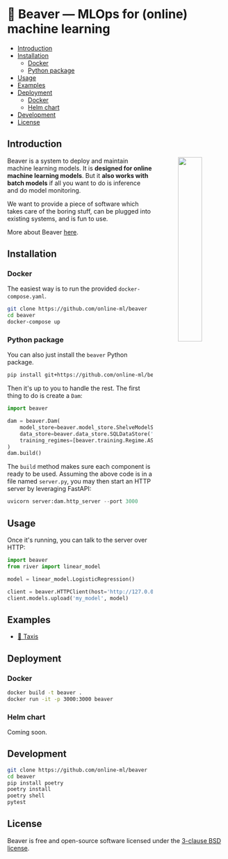 <h1>🦫 Beaver — MLOps for (online) machine learning</h1>

- [Introduction](#introduction)
- [Installation](#installation)
  - [Docker](#docker)
  - [Python package](#python-package)
- [Usage](#usage)
- [Examples](#examples)
- [Deployment](#deployment)
  - [Docker](#docker-1)
  - [Helm chart](#helm-chart)
- [Development](#development)
- [License](#license)

## Introduction

<div align="center" >
  <img src="digital_art.png" width="33%" align="right" />
</div>

Beaver is a system to deploy and maintain machine learning models. It is **designed for online machine learning models**. But it **also works with batch models** if all you want to do is inference and do model monitoring.

We want to provide a piece of software which takes care of the boring stuff, can be plugged into existing systems, and is fun to use.

More about Beaver [here](ABOUT.md).

## Installation

### Docker

The easiest way is to run the provided `docker-compose.yaml`.

```sh
git clone https://github.com/online-ml/beaver
cd beaver
docker-compose up
```

### Python package

You can also just install the `beaver` Python package.

```sh
pip install git+https://github.com/online-ml/beaver
```

Then it's up to you to handle the rest. The first thing to do is create a `Dam`:

```py
import beaver

dam = beaver.Dam(
    model_store=beaver.model_store.ShelveModelStore('~Downloads'),
    data_store=beaver.data_store.SQLDataStore('sqlite:///db.sqlite'),
    training_regimes=[beaver.training.Regime.ASAP]
)
dam.build()
```

The `build` method makes sure each component is ready to be used. Assuming the above code is in a file named `server.py`, you may then start an HTTP server by leveraging FastAPI:

```py
uvicorn server:dam.http_server --port 3000
```

## Usage

Once it's running, you can talk to the server over HTTP:

```py
import beaver
from river import linear_model

model = linear_model.LogisticRegression()

client = beaver.HTTPClient(host='http://127.0.0.1:3000')
client.models.upload('my_model', model)
```

## Examples

- [🚕 Taxis](examples/taxis)

## Deployment

### Docker

```sh
docker build -t beaver .
docker run -it -p 3000:3000 beaver
```

### Helm chart

Coming soon.

## Development

```sh
git clone https://github.com/online-ml/beaver
cd beaver
pip install poetry
poetry install
poetry shell
pytest
```

## License

Beaver is free and open-source software licensed under the [3-clause BSD license](LICENSE).
